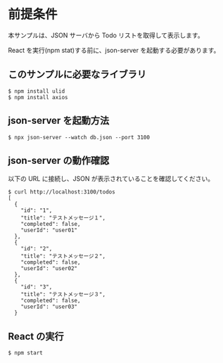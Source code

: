# 前提条件

本サンプルは、JSON サーバから Todo リストを取得して表示します。

React を実行(npm stat)する前に、json-server を起動する必要があります。

## このサンプルに必要なライブラリ

```
$ npm install ulid
$ npm install axios
```

## json-server を起動方法

```
$ npx json-server --watch db.json --port 3100
```

## json-server の動作確認

以下の URL に接続し、JSON が表示されていることを確認してください。

```
$ curl http://localhost:3100/todos
[
  {
    "id": "1",
    "title": "テストメッセージ１",
    "completed": false,
    "userId": "user01"
  },
  {
    "id": "2",
    "title": "テストメッセージ２",
    "completed": false,
    "userId": "user02"
  },
  {
    "id": "3",
    "title": "テストメッセージ３",
    "completed": false,
    "userId": "user03"
  }
```

## React の実行

```
$ npm start
```
